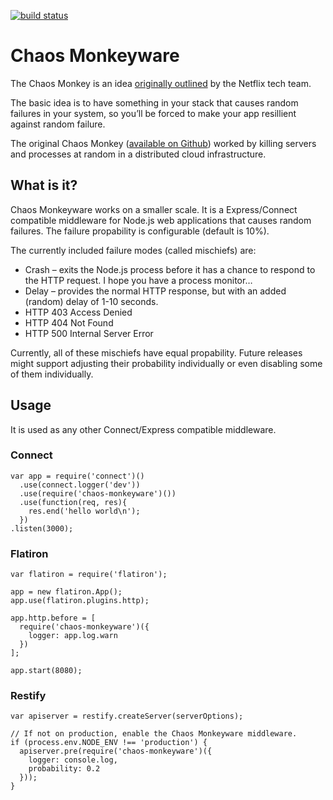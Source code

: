 [![build status](https://secure.travis-ci.org/mikl/node-chaos-monkeyware.png)](http://travis-ci.org/mikl/node-chaos-monkeyware)

Chaos Monkeyware
================

The Chaos Monkey is an idea [originally outlined][origin] by the Netflix
tech team.

The basic idea is to have something in your stack that causes random
failures in your system, so you’ll be forced to make your app resillient
against random failure.

The original Chaos Monkey ([available on Github][SimianArmy]) worked by
killing servers and processes at random in a distributed cloud
infrastructure.


What is it?
-----------

Chaos Monkeyware works on a smaller scale. It is a Express/Connect
compatible middleware for Node.js web applications that causes random
failures. The failure propability is configurable (default is 10%).

The currently included failure modes (called mischiefs) are:

* Crash – exits the Node.js process before it has a chance to respond to
  the HTTP request. I hope you have a process monitor…
* Delay – provides the normal HTTP response, but with an added (random)
  delay of 1-10 seconds.
* HTTP 403 Access Denied
* HTTP 404 Not Found
* HTTP 500 Internal Server Error

Currently, all of these mischiefs have equal propability. Future
releases might support adjusting their probability individually or even
disabling some of them individually.


Usage
-----

It is used as any other Connect/Express compatible middleware.


### Connect ###

    var app = require('connect')()
      .use(connect.logger('dev'))
      .use(require('chaos-monkeyware')())
      .use(function(req, res){
        res.end('hello world\n');
      })
    .listen(3000);


### Flatiron ###

    var flatiron = require('flatiron');

    app = new flatiron.App();
    app.use(flatiron.plugins.http);

    app.http.before = [
      require('chaos-monkeyware')({
        logger: app.log.warn
      })
    ];

    app.start(8080);


### Restify ###

    var apiserver = restify.createServer(serverOptions);

    // If not on production, enable the Chaos Monkeyware middleware.
    if (process.env.NODE_ENV !== 'production') {
      apiserver.pre(require('chaos-monkeyware')({
        logger: console.log,
        probability: 0.2
      }));
    }

[origin]: http://techblog.netflix.com/2010/12/5-lessons-weve-learned-using-aws.html
[horror]: http://www.codinghorror.com/blog/2011/04/working-with-the-chaos-monkey.html
[SimianArmy]: https://github.com/Netflix/SimianArmy
